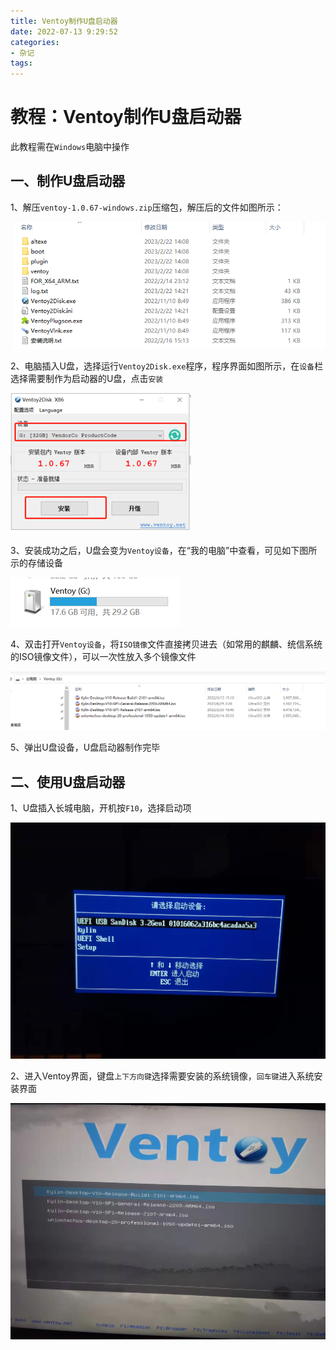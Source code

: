 ```yaml
---
title: Ventoy制作U盘启动器
date: 2022-07-13 9:29:52
categories:
- 杂记
tags:
---
```


# 教程：Ventoy制作U盘启动器

此教程需在`Windows`电脑中操作

## 一、制作U盘启动器

1、解压`ventoy-1.0.67-windows.zip`压缩包，解压后的文件如图所示：

![image-20230224104122553](../../img/image-20230224104122553.png)

2、电脑插入U盘，选择运行`Ventoy2Disk.exe`程序，程序界面如图所示，在`设备`栏选择需要制作为启动器的U盘，点击`安装`

![image-20230224102749236](../../img/image-20230224102749236.png)

3、安装成功之后，U盘会变为`Ventoy设备`，在“我的电脑”中查看，可见如下图所示的存储设备

![image-20230224102919161](../../img/image-20230224102919161.png)

4、双击打开`Ventoy设备`，将`ISO镜像`文件直接拷贝进去（如常用的麒麟、统信系统的ISO镜像文件），可以一次性放入多个镜像文件

![image-20230224104440031](../../img/image-20230224104440031.png)

5、弹出U盘设备，U盘启动器制作完毕

## 二、使用U盘启动器

1、U盘插入长城电脑，开机按`F10`，选择启动项

![image-20230224103929836](../../img/image-20230224103929836.png)

2、进入Ventoy界面，键盘`上下方向键`选择需要安装的系统镜像，`回车键`进入系统安装界面

![image-20230224104000323](../../img/image-20230224104000323.png)